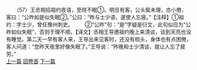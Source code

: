 　　（57）王丞相招祖约夜语，至晓不眠①。明旦有客，公头鬓未理，亦小倦，客曰：“公昨如是似失眠②。”公曰：“昨与士少语，遂使人忘疲。”【注释】①祖约：字士少，曾任豫州刺史。
　　②“公昨”句：“是”字疑是衍文，此句似应为“公昨如似失眠”，否则于理不顺。【译文】丞相王导邀祖约晚上来清谈，谈到天亮也没有睡觉。第二天一早有客人来，王导出来见客时，还没有梳头，身体也有点困倦，客人问道：“您昨天夜里好像失眠了。”王导说：“昨晚和士少清谈，就让人忘了疲劳。”
<br>[上一篇](08_056) [回卷首](08_000) [下一篇](08_058)
